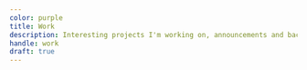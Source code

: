```yaml
---
color: purple
title: Work
description: Interesting projects I'm working on, announcements and background on services I'm offering.
handle: work
draft: true
---
```


